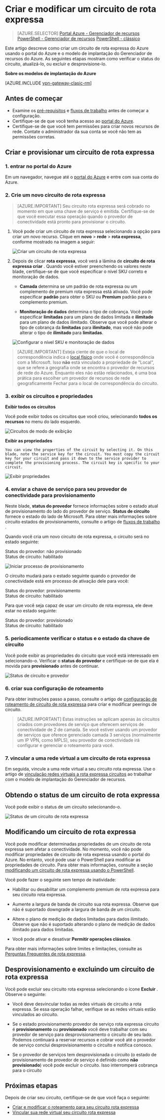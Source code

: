 <properties
   pageTitle="Criar e modificar um circuito de rota expressa usando o Gerenciador de recursos e o portal do Azure | Microsoft Azure"
   description="Este artigo descreve como criar, provisionar, verifique se, atualizar, excluir e desprovisionamento um circuito de rota expressa."
   documentationCenter="na"
   services="expressroute"
   authors="cherylmc"
   manager="carmonm"
   editor=""
   tags="azure-resource-manager"/>
<tags
   ms.service="expressroute"
   ms.devlang="na"
   ms.topic="article"
   ms.tgt_pltfrm="na"
   ms.workload="infrastructure-services"
   ms.date="10/10/2016"
   ms.author="cherylmc"/>

# <a name="create-and-modify-an-expressroute-circuit"></a>Criar e modificar um circuito de rota expressa

> [AZURE.SELECTOR]
[Portal Azure - Gerenciador de recursos](expressroute-howto-circuit-portal-resource-manager.md)
[PowerShell - Gerenciador de recursos](expressroute-howto-circuit-arm.md)
[PowerShell - clássico](expressroute-howto-circuit-classic.md)

Este artigo descreve como criar um circuito de rota expressa do Azure usando o portal do Azure e o modelo de implantação do Gerenciador de recursos do Azure. As seguintes etapas mostram como verificar o status do circuito, atualizá-lo, ou excluir e desprovisione-lo.

**Sobre os modelos de implantação do Azure**

[AZURE.INCLUDE [vpn-gateway-clasic-rm](../../includes/vpn-gateway-classic-rm-include.md)] 


## <a name="before-you-begin"></a>Antes de começar


- Examine os [pré-requisitos](expressroute-prerequisites.md) e [fluxos de trabalho](expressroute-workflows.md) antes de começar a configuração.
- Certifique-se de que você tenha acesso ao [portal do Azure](https://portal.azure.com).
- Certifique-se de que você tem permissões para criar novos recursos de rede. Contate o administrador da sua conta se você não tem as permissões corretas.

## <a name="create-and-provision-an-expressroute-circuit"></a>Criar e provisionar um circuito de rota expressa

### <a name="1-sign-in-to-the-azure-portal"></a>1. entrar no portal do Azure

Em um navegador, navegue até o [portal do Azure](http://portal.azure.com) e entre com sua conta do Azure.

### <a name="2-create-a-new-expressroute-circuit"></a>2. Crie um novo circuito de rota expressa

>[AZURE.IMPORTANT] Seu circuito rota expressa será cobrado no momento em que uma chave de serviço é emitida. Certifique-se de que você executar essa operação quando o provedor de conectividade está pronto para provisionar o circuito.

1. Você pode criar um circuito de rota expressa selecionando a opção para criar um novo recurso. Clique em **novo** > **rede** > **rota expressa**, conforme mostrado na imagem a seguir:

    ![Criar um circuito de rota expressa](./media/expressroute-howto-circuit-portal-resource-manager/createcircuit1.png)

2. Depois de clicar **rota expressa**, você verá a lâmina de **circuito de rota expressa criar** . Quando você estiver preenchendo os valores neste blade, certifique-se de que você especificar o nível SKU correto e monitoração de dados.

    - **Camada** determina se um padrão de rota expressa ou um complemento de premium rota expressa está ativado. Você pode especificar **padrão** para obter o SKU ou **Premium** padrão para o complemento premium.

    - **Monitoração de dados** determina o tipo de cobrança. Você pode especificar **limitadas** para um plano de dados limitada e **ilimitado** para um plano de dados ilimitado. Observe que você pode alterar o tipo de cobrança da **limitadas** para **ilimitado**, mas você não pode alterar o tipo de **ilimitado** para **limitadas**.

    ![Configurar o nível SKU e monitoração de dados](./media/expressroute-howto-circuit-portal-resource-manager/createcircuit2.png)

>[AZURE.IMPORTANT] Esteja ciente de que o local de correspondência indica o [local físico](expressroute-locations.md) onde você é correspondência com a Microsoft. Isso **não** está vinculado a propriedade de "Local", que se refere a geografia onde se encontra o provedor de recursos de rede do Azure. Enquanto eles não estão relacionados, é uma boa prática para escolher um provedor de recursos de rede geograficamente Fechar para o local de correspondência do circuito. 

### <a name="3-view-the-circuits-and-properties"></a>3. exibir os circuitos e propriedades

**Exibir todos os circuitos**

Você pode exibir todos os circuitos que você criou, selecionando **todos os recursos** no menu do lado esquerdo.
    
![Circuitos de modo de exibição](./media/expressroute-howto-circuit-portal-resource-manager/listresource.png)

**Exibir as propriedades**

    You can view the properties of the circuit by selecting it. On this blade, note the service key for the circuit. You must copy the circuit key for your circuit and pass it down to the service provider to complete the provisioning process. The circuit key is specific to your circuit.

![Exibir propriedades](./media/expressroute-howto-circuit-portal-resource-manager/listproperties1.png)


### <a name="4-send-the-service-key-to-your-connectivity-provider-for-provisioning"></a>4. enviar a chave de serviço para seu provedor de conectividade para provisionamento

Neste blade, **status do provedor** fornece informações sobre o estado atual de provisionamento do lado do provedor de serviço. **Status de circuito** fornece o estado do lado de Microsoft. Para obter mais informações sobre circuito estados de provisionamento, consulte o artigo de [fluxos de trabalho](expressroute-workflows.md#expressroute-circuit-provisioning-states) .

Quando você cria um novo circuito de rota expressa, o circuito será no estado seguinte:

Status do provedor: não provisionado<BR>
Status de circuito: habilitado

![Iniciar processo de provisionamento](./media/expressroute-howto-circuit-portal-resource-manager/viewstatus.png)

O circuito mudará para o estado seguinte quando o provedor de conectividade está em processo de ativação dele para você:

Status do provedor: provisionamento<BR>
Status de circuito: habilitado

Para que você seja capaz de usar um circuito de rota expressa, ele deve estar no estado seguinte:

Status do provedor: provisionado<BR>
Status de circuito: habilitado


### <a name="5-periodically-check-the-status-and-the-state-of-the-circuit-key"></a>5. periodicamente verificar o status e o estado da chave de circuito

Você pode exibir as propriedades do circuito que você está interessado em selecionando-o. Verificar o **status do provedor** e certifique-se de que ela é movida para **provisionado** antes de continuar.


![Status de circuito e provedor](./media/expressroute-howto-circuit-portal-resource-manager/viewstatusprovisioned.png)


### <a name="6-create-your-routing-configuration"></a>6. criar sua configuração de roteamento

Para obter instruções passo a passo, consulte o artigo de [configuração de roteamento de circuito de rota expressa](expressroute-howto-routing-portal-resource-manager.md) para criar e modificar peerings de circuito.

>[AZURE.IMPORTANT] Estas instruções se aplicam apenas às circuitos criados com provedores de serviço que oferecem serviços de conectividade de 2 de camada. Se você estiver usando um provedor de serviços que oferece gerenciado camada 3 serviços (normalmente um IP VPN, como MPLS), seu provedor de conectividade irá configurar e gerenciar o roteamento para você.

### <a name="7-link-a-virtual-network-to-an-expressroute-circuit"></a>7. vincular a uma rede virtual a um circuito de rota expressa

Em seguida, vincule a uma rede virtual a seu circuito rota expressa. Use o artigo de [vinculação redes virtuais a rota expressa circuitos](expressroute-howto-linkvnet-arm.md) ao trabalhar com o modelo de implantação do Gerenciador de recursos.

## <a name="getting-the-status-of-an-expressroute-circuit"></a>Obtendo o status de um circuito de rota expressa

Você pode exibir o status de um circuito selecionando-o. 

![Status de um circuito de rota expressa](./media/expressroute-howto-circuit-portal-resource-manager/listproperties1.png)


## <a name="modifying-an-expressroute-circuit"></a>Modificando um circuito de rota expressa

Você pode modificar determinadas propriedades de um circuito de rota expressa sem afetar a conectividade. No momento, você não pode modificar propriedades de circuito de rota expressa usando o portal do Azure. No entanto, você pode usar o PowerShell para modificar as propriedades de circuito. Para obter mais informações, consulte a seção [modificando um circuito de rota expressa usando o PowerShell](expressroute-howto-circuit-arm.md#modify).

Você pode fazer o seguinte sem tempo de inatividade:

- Habilitar ou desabilitar um complemento premium de rota expressa para seu circuito rota expressa.

- Aumente a largura de banda de circuito sua rota expressa. Observe que não é suportado downgrade a largura de banda de um circuito. 

- Altere o plano de medição de dados limitadas para dados ilimitado. Observe que não é suportado alterando o plano de medição de dados ilimitado para dados limitadas.

-  Você pode ativar e desativar **Permitir operações clássico**.

Para obter mais informações sobre limites e limitações, consulte as [Perguntas Frequentes de rota expressa](expressroute-faqs.md).


## <a name="deprovisioning-and-deleting-an-expressroute-circuit"></a>Desprovisionamento e excluindo um circuito de rota expressa

Você pode excluir seu circuito rota expressa selecionando o ícone **Excluir** . Observe o seguinte:

- Você deve desvincular todas as redes virtuais de circuito a rota expressa. Se essa operação falhar, verifique se as redes virtuais estão vinculados ao circuito.

- Se o estado provisionamento provedor de serviço rota expressa circuito é **provisionamento** ou **provisionado** você deve trabalhar com seu provedor de serviço para desprovisionamento o circuito de seu lado. Podemos continuará a reservar recursos e cobrar você até o provedor de serviço conclui desprovisionamento o circuito e notifica conosco.

- Se o provedor de serviços tem desprovisionada o circuito (o estado de provisionamento de provedor de serviço é definido como **não provisionado**) você pode excluir o circuito. Isso interromperá cobrança para o circuito

## <a name="next-steps"></a>Próximas etapas

Depois de criar seu circuito, certifique-se de que você faça o seguinte:

- [Criar e modificar o roteamento para seu circuito rota expressa](expressroute-howto-routing-portal-resource-manager.md)
- [Vincular sua rede virtual seu circuito rota expressa](expressroute-howto-linkvnet-arm.md)
